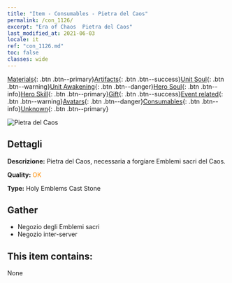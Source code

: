 ```yaml
---
title: "Item - Consumables - Pietra del Caos"
permalink: /con_1126/
excerpt: "Era of Chaos  Pietra del Caos"
last_modified_at: 2021-06-03
locale: it
ref: "con_1126.md"
toc: false
classes: wide
---
```

 [Materials](/ItemsIT/){: .btn .btn--primary}[Artifacts](/ItemsIT/Artifacts/){: .btn .btn--success}[Unit Soul](/ItemsIT/UnitSoul/){: .btn .btn--warning}[Unit Awakening](/ItemsIT/UnitAwakening/){: .btn .btn--danger}[Hero Soul](/ItemsIT/HeroSoul/){: .btn .btn--info}[Hero Skill](/ItemsIT/HeroSkill/){: .btn .btn--primary}[Gift](/ItemsIT/Gift/){: .btn .btn--success}[Event related](/ItemsIT/Events/){: .btn .btn--warning}[Avatars](/ItemsIT/Avatars/){: .btn .btn--danger}[Consumables](/ItemsIT/Consumables/){: .btn .btn--info}[Unknown](/ItemsIT/Unknown/){: .btn .btn--primary}

 ![Pietra del Caos](/images/t/i_8004.png)

## Dettagli
 **Descrizione:** Pietra del Caos, necessaria a forgiare Emblemi sacri del Caos.

 **Quality:** <span style="color: #FF8C00">OK</span>

 **Type:** Holy Emblems Cast Stone

## Gather

*    Negozio degli Emblemi sacri 
*    Negozio inter-server 

## This item contains:

  None

